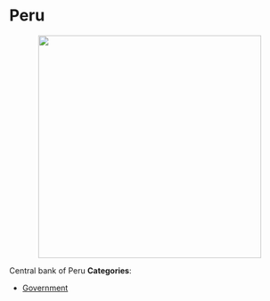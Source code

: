 # Peru

<p align="center">
    <img width="400" src="https://raw.githubusercontent.com/awesome-apis/awesome-apis/apis/peru/logo_256x256.png" />
</p>


Central bank of Peru
**Categories**:

- [Government](https://github/awesome-apis/awesome-apis#government)



